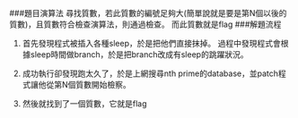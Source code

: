 ###題目演算法
尋找質數，若此質數的編號足夠大(簡單說就是要是第N個以後的質數)，且質數符合檢查演算法，則通過檢查。
而此質數就是flag
###解題流程
1. 首先發現程式被插入各種sleep，於是把他們直接抹掉。
過程中發現程式會根據sleep時間做branch，於是把branch改成有sleep的跳躍狀況。

2. 成功執行卻發現跑太久了，於是上網搜尋nth prime的database，並patch程式讓他從第N個質數開始檢察。

3. 然後就找到了一個質數，它就是flag
